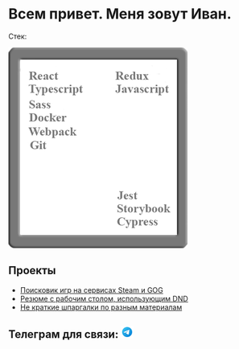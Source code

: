 # Всем привет. Меня зовут Иван.

Стек:

![React, Redux, Typescript, Javascript, Jest, Cypress, Docker, Webpack, Git, Sass](https://github.com/Ragna13377/Ragna13377/raw/main/images/stack.png)

## Проекты
* [Поисковик игр на сервисах Steam и GOG](https://ragna13377.github.io/gameHub/)
* [Резюме с рабочим столом, использующим DND](https://ragna13377.github.io/aboutMe/#/AboutMe)
* [Не краткие шпаргалки по разным материалам](https://github.com/Ragna13377/Docs)

## Телеграм для связи: [![telegram](https://github.com/Ragna13377/Ragna13377/raw/main/images/telegram.png)](https://t.me/deathguard)
